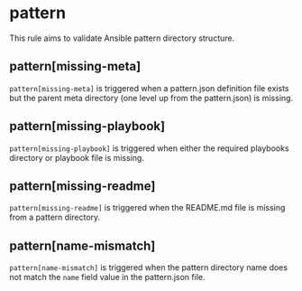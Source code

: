 # pattern

This rule aims to validate Ansible pattern directory structure.

## pattern[missing-meta]

`pattern[missing-meta]` is triggered when a pattern.json definition file exists but the parent meta directory (one level up from the pattern.json) is missing.

## pattern[missing-playbook]

`pattern[missing-playbook]` is triggered when either the required playbooks directory or playbook file is missing.

## pattern[missing-readme]

`pattern[missing-readme]` is triggered when the README.md file is missing from a pattern directory.

## pattern[name-mismatch]

`pattern[name-mismatch]` is triggered when the pattern directory name does not match the `name` field value in the pattern.json file.
